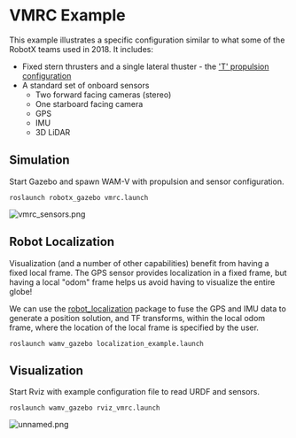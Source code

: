 # VMRC Example #

This example illustrates a specific configuration similar to what some of the RobotX teams used in 2018.  It includes:

* Fixed stern thrusters and a single lateral thuster - the ['T' propulsion configuration](https://bitbucket.org/osrf/vmrc/wiki/tutorials/PropulsionConfiguration)
* A standard set of onboard sensors
  * Two forward facing cameras (stereo)
  * One starboard facing camera
  * GPS
  * IMU
  * 3D LiDAR

## Simulation

Start Gazebo and spawn WAM-V with propulsion and sensor configuration.

```
roslaunch robotx_gazebo vmrc.launch 
```

![vmrc_sensors.png](https://bitbucket.org/repo/BgXLzgM/images/159286262-vmrc_sensors.png)

## Robot Localization

Visualization (and a number of other capabilities) benefit from having a fixed local frame.  The GPS sensor provides localization in a fixed frame, but having a local "odom" frame helps us avoid having to visualize the entire globe!

We can use the [robot_localization](http://wiki.ros.org/robot_localization) package to fuse the GPS and IMU data to generate a position solution, and TF transforms, within the local odom frame, where the location of the local frame is specified by the user.  

```
roslaunch wamv_gazebo localization_example.launch
```

## Visualization

Start Rviz with example configuration file to read URDF and sensors.

```
roslaunch wamv_gazebo rviz_vmrc.launch 
```

![unnamed.png](https://bitbucket.org/repo/BgXLzgM/images/2380721822-unnamed.png)